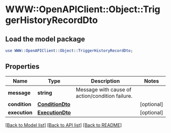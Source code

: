 # WWW::OpenAPIClient::Object::TriggerHistoryRecordDto

## Load the model package
```perl
use WWW::OpenAPIClient::Object::TriggerHistoryRecordDto;
```

## Properties
Name | Type | Description | Notes
------------ | ------------- | ------------- | -------------
**message** | **string** | Message with cause of action/condition failure. | 
**condition** | [**ConditionDto**](ConditionDto.md) |  | [optional] 
**execution** | [**ExecutionDto**](ExecutionDto.md) |  | [optional] 

[[Back to Model list]](../README.md#documentation-for-models) [[Back to API list]](../README.md#documentation-for-api-endpoints) [[Back to README]](../README.md)


